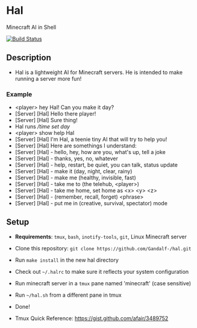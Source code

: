 # Hal
Minecraft AI in Shell

[![Build
Status](https://travis-ci.org/Gandalf-/hal.svg?branch=master)](https://travis-ci.org/Gandalf-/hal)

## Description
- Hal is a lightweight AI for Minecraft servers. He is intended to make running a server more fun!

### Example
- \<player\> hey Hal! Can you make it day?
- [Server] [Hal] Hello there player!
- [Server] [Hal] Sure thing!
- Hal runs */time set day*
- \<player\> show help Hal
- [Server] [Hal] I'm Hal, a teenie tiny AI that will try to help you!
- [Server] [Hal] Here are somethings I understand:
- [Server] [Hal] - hello, hey, how are you, what's up, tell a joke
- [Server] [Hal] - thanks, yes, no, whatever
- [Server] [Hal] - help, restart, be quiet, you can talk, status update
- [Server] [Hal] - make it (day, night, clear, rainy)
- [Server] [Hal] - make me (healthy, invisible, fast)
- [Server] [Hal] - take me to (the telehub, \<player\>)
- [Server] [Hal] - take me home, set home as \<x\> \<y\> \<z\>
- [Server] [Hal] - (remember, recall, forget) \<phrase\>
- [Server] [Hal] - put me in (creative, survival, spectator) mode

## Setup
- **Requirements**: `tmux`, `bash`, `inotify-tools`, `git`, Linux Minecraft server
- Clone this repository: `git clone https://github.com/Gandalf-/hal.git`
- Run `make install` in the new hal directory
- Check out `~/.halrc` to make sure it reflects your system configuration
- Run minecraft server in a `tmux` pane named 'minecraft' (case sensitive)
- Run `~/hal.sh` from a different pane in tmux
- Done!

- Tmux Quick Reference: https://gist.github.com/afair/3489752
